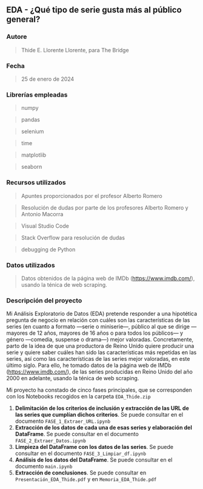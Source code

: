 ## EDA - ¿Qué tipo de serie gusta más al público general?

### Autore
>Thide E. Llorente Llorente, para The Bridge

### Fecha
>25 de enero de 2024

### Librerías empleadas
>numpy

>pandas

>selenium

>time

>matplotlib

>seaborn

### Recursos utilizados
>Apuntes proporcionados por el profesor Alberto Romero

>Resolución de dudas por parte de los profesores Alberto Romero y Antonio Macorra

>Visual Studio Code

>Stack Overflow para resolución de dudas

>debugging de Python

### Datos utilizados
> Datos obtenidos de la página web de IMDb (https://www.imdb.com/), usando la ténica de web scraping.

### Descripción del proyecto

Mi Análisis Exploratorio de Datos (EDA) pretende responder a una hipotética pregunta de negocio en relación con cuáles son las características de las series (en cuanto a formato —serie o miniserie—, público al que se dirige —mayores de 12 años, mayores de 16 años o para todos los públicos— y género —comedia, suspense o drama—) mejor valoradas.
Concretamente, parto de la idea de que una productora de Reino Unido quiere producir una serie y quiere saber cuáles han sido las características más repetidas en las series, así como las características de las series mejor valoradas, en este último siglo. Para ello, he tomado datos de la página web de IMDb (https://www.imdb.com/), de las series producidas en Reino Unido del año 2000 en adelante, usando la ténica de web scraping.

Mi proyecto ha constado de cinco fases principales, que se corresponden con los Notebooks recogidos en la carpeta ``EDA_Thide.zip``
1)	**Delimitación de los criterios de inclusión y extracción de las URL de las series que cumplían dichos criterios**. Se puede consultar en el documento ``FASE_1_Extraer_URL.ipynb``
2)	**Extracción de los datos de cada una de esas series y elaboración del DataFrame**. Se puede consultar en el documento ``FASE_2_Extraer_Datos.ipynb``
3)	**Limpieza del DataFrame con los datos de las series**. Se puede consultar en el documento ``FASE_3_Limpiar_df.ipynb``
4)	**Análisis de los datos del DataFrame**. Se puede consultar en el documento ``main.ipynb``
5)	**Extracción de conclusiones**. Se puede consultar en ``Presentación_EDA_Thide.pdf`` y en ``Memoria_EDA_Thide.pdf``
